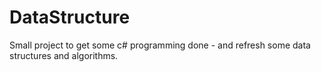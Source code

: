 # DataStructure

Small project to get some c# programming done -  and refresh some data structures and algorithms.
